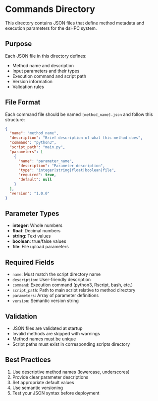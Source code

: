# Commands Directory

This directory contains JSON files that define method metadata and execution parameters for the dsHPC system.

## Purpose

Each JSON file in this directory defines:
- Method name and description
- Input parameters and their types
- Execution command and script path
- Version information
- Validation rules

## File Format

Each command file should be named `[method_name].json` and follow this structure:

```json
{
  "name": "method_name",
  "description": "Brief description of what this method does",
  "command": "python3",
  "script_path": "main.py",
  "parameters": [
    {
      "name": "parameter_name",
      "description": "Parameter description",
      "type": "integer|string|float|boolean|file",
      "required": true,
      "default": null
    }
  ],
  "version": "1.0.0"
}
```

## Parameter Types

- **integer**: Whole numbers
- **float**: Decimal numbers  
- **string**: Text values
- **boolean**: true/false values
- **file**: File upload parameters

## Required Fields

- `name`: Must match the script directory name
- `description`: User-friendly description
- `command`: Execution command (python3, Rscript, bash, etc.)
- `script_path`: Path to main script relative to method directory
- `parameters`: Array of parameter definitions
- `version`: Semantic version string

## Validation

- JSON files are validated at startup
- Invalid methods are skipped with warnings
- Method names must be unique
- Script paths must exist in corresponding scripts directory

## Best Practices

1. Use descriptive method names (lowercase, underscores)
2. Provide clear parameter descriptions
3. Set appropriate default values
4. Use semantic versioning
5. Test your JSON syntax before deployment
